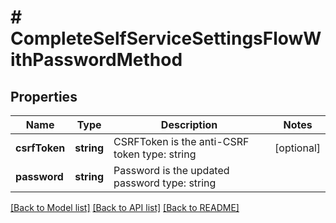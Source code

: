 # # CompleteSelfServiceSettingsFlowWithPasswordMethod

## Properties

Name | Type | Description | Notes
------------ | ------------- | ------------- | -------------
**csrfToken** | **string** | CSRFToken is the anti-CSRF token  type: string | [optional] 
**password** | **string** | Password is the updated password  type: string | 

[[Back to Model list]](../../README.md#documentation-for-models) [[Back to API list]](../../README.md#documentation-for-api-endpoints) [[Back to README]](../../README.md)



